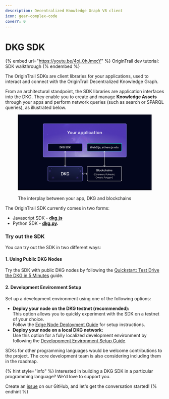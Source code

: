 ```yaml
---
description: Decentralized Knowledge Graph V8 client
icon: gear-complex-code
coverY: 0
---
```


# DKG SDK

{% embed url="https://youtu.be/4oi_0hJmxcY" %}
OriginTrail dev tutorial: SDK walkthrough
{% endembed %}

The OriginTrail SDKs are client libraries for your applications, used to interact and connect with the OriginTrail Decentralized Knowledge Graph.

From an architectural standpoint, the SDK libraries are application interfaces into the DKG. They enable you to create and manage **Knowledge Assets** through your apps and perform network queries (such as search or SPARQL queries), as illustrated below.&#x20;

<figure><img src="../../.gitbook/assets/V8 DKG SDK.png" alt=""><figcaption><p>The interplay between your app, DKG and blockchains</p></figcaption></figure>



The OriginTrail SDK currently comes in two forms:

* Javascript SDK - [**dkg.js**](dkg-v8-js-client/)&#x20;
* Python SDK - [**dkg.py**](dkg-v8-py-client/)**.**&#x20;



### Try out the SDK

You can try out the SDK in two different ways:

#### 1. Using Public DKG Nodes

Try the SDK with public DKG nodes by following the [Quickstart: Test Drive the DKG in 5 Minutes](https://docs.origintrail.io/build-with-dkg/quickstart-test-drive-the-dkg-in-5-mins) guide.

#### 2. Development Environment Setup

Set up a development environment using one of the following options:

* **Deploy your node on the DKG testnet (recommended):**\
  This option allows you to quickly experiment with the SDK on a testnet of your choice.\
  Follow the [Edge Node Deployment Guide](https://docs.origintrail.io/build-with-dkg/dkg-edge-node/setup-your-edge-node-development-environment) for setup instructions.
* **Deploy your node on a local DKG network:**\
  Use this option for a fully localized development environment by following the [Developoment Environment Setup Guide](setting-up-your-development-environment.md).



SDKs for other programming languages would be welcome contributions to the project. The core development team is also considering including them in the roadmap.

{% hint style="info" %}
Interested in building a DKG SDK in a particular programming language? We'd love to support you.&#x20;

Create an [issue](https://github.com/OriginTrail/ot-node/issues) on our GitHub, and let's get the conversation started!
{% endhint %}
